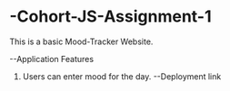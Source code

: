 # -Cohort-JS-Assignment-1
This is a basic Mood-Tracker Website.

--Application Features
1. Users can enter mood for the day.
--Deployment link
